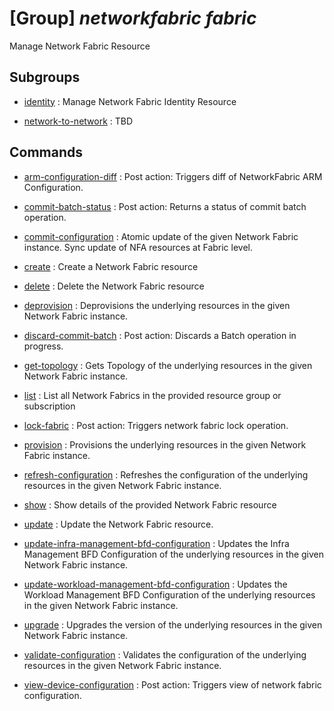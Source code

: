 # [Group] _networkfabric fabric_

Manage Network Fabric Resource

## Subgroups

- [identity](/Commands/networkfabric/fabric/identity/readme.md)
: Manage Network Fabric Identity Resource

- [network-to-network](/Commands/networkfabric/fabric/network-to-network/readme.md)
: TBD

## Commands

- [arm-configuration-diff](/Commands/networkfabric/fabric/_arm-configuration-diff.md)
: Post action: Triggers diff of NetworkFabric ARM Configuration.

- [commit-batch-status](/Commands/networkfabric/fabric/_commit-batch-status.md)
: Post action: Returns a status of commit batch operation.

- [commit-configuration](/Commands/networkfabric/fabric/_commit-configuration.md)
: Atomic update of the given Network Fabric instance. Sync update of NFA resources at Fabric level.

- [create](/Commands/networkfabric/fabric/_create.md)
: Create a Network Fabric resource

- [delete](/Commands/networkfabric/fabric/_delete.md)
: Delete the Network Fabric resource

- [deprovision](/Commands/networkfabric/fabric/_deprovision.md)
: Deprovisions the underlying resources in the given Network Fabric instance.

- [discard-commit-batch](/Commands/networkfabric/fabric/_discard-commit-batch.md)
: Post action: Discards a Batch operation in progress.

- [get-topology](/Commands/networkfabric/fabric/_get-topology.md)
: Gets Topology of the underlying resources in the given Network Fabric instance.

- [list](/Commands/networkfabric/fabric/_list.md)
: List all Network Fabrics in the provided resource group or subscription

- [lock-fabric](/Commands/networkfabric/fabric/_lock-fabric.md)
: Post action: Triggers network fabric lock operation.

- [provision](/Commands/networkfabric/fabric/_provision.md)
: Provisions the underlying resources in the given Network Fabric instance.

- [refresh-configuration](/Commands/networkfabric/fabric/_refresh-configuration.md)
: Refreshes the configuration of the underlying resources in the given Network Fabric instance.

- [show](/Commands/networkfabric/fabric/_show.md)
: Show details of the provided Network Fabric resource

- [update](/Commands/networkfabric/fabric/_update.md)
: Update the Network Fabric resource.

- [update-infra-management-bfd-configuration](/Commands/networkfabric/fabric/_update-infra-management-bfd-configuration.md)
: Updates the Infra Management BFD Configuration of the underlying resources in the given Network Fabric instance.

- [update-workload-management-bfd-configuration](/Commands/networkfabric/fabric/_update-workload-management-bfd-configuration.md)
: Updates the Workload Management BFD Configuration of the underlying resources in the given Network Fabric instance.

- [upgrade](/Commands/networkfabric/fabric/_upgrade.md)
: Upgrades the version of the underlying resources in the given Network Fabric instance.

- [validate-configuration](/Commands/networkfabric/fabric/_validate-configuration.md)
: Validates the configuration of the underlying resources in the given Network Fabric instance.

- [view-device-configuration](/Commands/networkfabric/fabric/_view-device-configuration.md)
: Post action: Triggers view of network fabric configuration.
